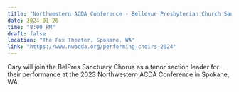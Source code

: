 ```yaml
---
title: "Northwestern ACDA Conference - Bellevue Presbyterian Church Sanctuary Chorus"
date: 2024-01-26
time: "8:00 PM"
draft: false
location: "The Fox Theater, Spokane, WA"
link: "https://www.nwacda.org/performing-choirs-2024"
---
```


Cary will join the BelPres Sanctuary Chorus as a tenor section leader for their performance at the 2023 Northwestern ACDA Conference in Spokane, WA.
